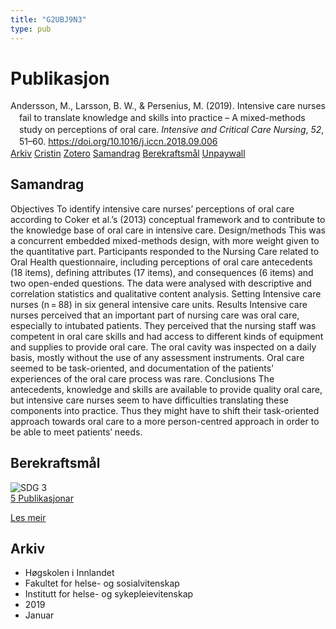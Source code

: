 ```yaml
---
title: "G2UBJ9N3"
type: pub
---
```

<h1>Publikasjon</h1>
<article id="csl-bib-container-G2UBJ9N3" class="csl-bib-container">
  <div class="csl-bib-body" style="line-height: 1.35; padding-left: 1em; text-indent:-1em;">
  <div class="csl-entry">Andersson, M., Larsson, B. W., &amp; Persenius, M. (2019). Intensive care nurses fail to translate knowledge and skills into practice &#x2013; A mixed-methods study on perceptions of oral care. <i>Intensive and Critical Care Nursing</i>, <i>52</i>, 51&#x2013;60. <a href="https://doi.org/10.1016/j.iccn.2018.09.006">https://doi.org/10.1016/j.iccn.2018.09.006</a></div>
</div>
  <div class="csl-bib-buttons">
    <a href="#taxonomy-article-G2UBJ9N3" class="csl-bib-button">Arkiv</a>
    <a href="https://app.cristin.no/results/show.jsf?id=1657264" alt="Cristin URL" class="csl-bib-button">Cristin</a>
    <a href="http://zotero.org/groups/5402882/items/G2UBJ9N3" alt="Zotero URL" class="csl-bib-button">Zotero</a>
    <a href="#abstract-article-G2UBJ9N3" class="csl-bib-button">Samandrag</a>
    <a href="#sdg-article-G2UBJ9N3" class="csl-bib-button">Berekraftsmål</a>
    <a href="https://doi.org/10.1016/j.iccn.2018.09.006" class="csl-bib-button">Unpaywall</a>
  </div>
  <div id="csl-bib-meta-container-G2UBJ9N3"></div>
</article>
<div id="csl-bib-meta-G2UBJ9N3" class="csl-bib-meta">
  <article id="abstract-article-G2UBJ9N3" class="abstract-article">
    <h1>Samandrag</h1>
    Objectives To identify intensive care nurses’ perceptions of oral care according to Coker et al.’s (2013) conceptual framework and to contribute to the knowledge base of oral care in intensive care. Design/methods This was a concurrent embedded mixed-methods design, with more weight given to the quantitative part. Participants responded to the Nursing Care related to Oral Health questionnaire, including perceptions of oral care antecedents (18 items), defining attributes (17 items), and consequences (6 items) and two open-ended questions. The data were analysed with descriptive and correlation statistics and qualitative content analysis. Setting Intensive care nurses (n = 88) in six general intensive care units. Results Intensive care nurses perceived that an important part of nursing care was oral care, especially to intubated patients. They perceived that the nursing staff was competent in oral care skills and had access to different kinds of equipment and supplies to provide oral care. The oral cavity was inspected on a daily basis, mostly without the use of any assessment instruments. Oral care seemed to be task-oriented, and documentation of the patients’ experiences of the oral care process was rare. Conclusions The antecedents, knowledge and skills are available to provide quality oral care, but intensive care nurses seem to have difficulties translating these components into practice. Thus they might have to shift their task-oriented approach towards oral care to a more person-centred approach in order to be able to meet patients’ needs.
  </article>
  <article id="sdg-article-G2UBJ9N3" class="sdg-article">
    <h1>Berekraftsmål</h1>
    <div class="sdg-container"><div id="sdg3" class="sdg"> <img src="{{< params subfolder >}}images/sdg/sdg03_no.png" class="image" alt="SDG 3"> <div class="sdg-overlay"> <a href="{{< params subfolder >}}no/archive/?sdg=3#archive" class="sdg-publication-count"><span>5</span> Publikasjonar</a> <p><a href="NA" class="sdg-read-more">Les meir</a></p> </div> </div></div>
  </article>
  <article id="taxonomy-article-G2UBJ9N3" class="taxonomy-article">
    <h1>Arkiv</h1>
    <ul>
      <li>Høgskolen i Innlandet</li>
      <li>Fakultet for helse- og sosialvitenskap</li>
      <li>Institutt for helse- og sykepleievitenskap</li>
      <li>2019</li>
      <li>Januar</li>
    </ul>
  </article>
</div>
